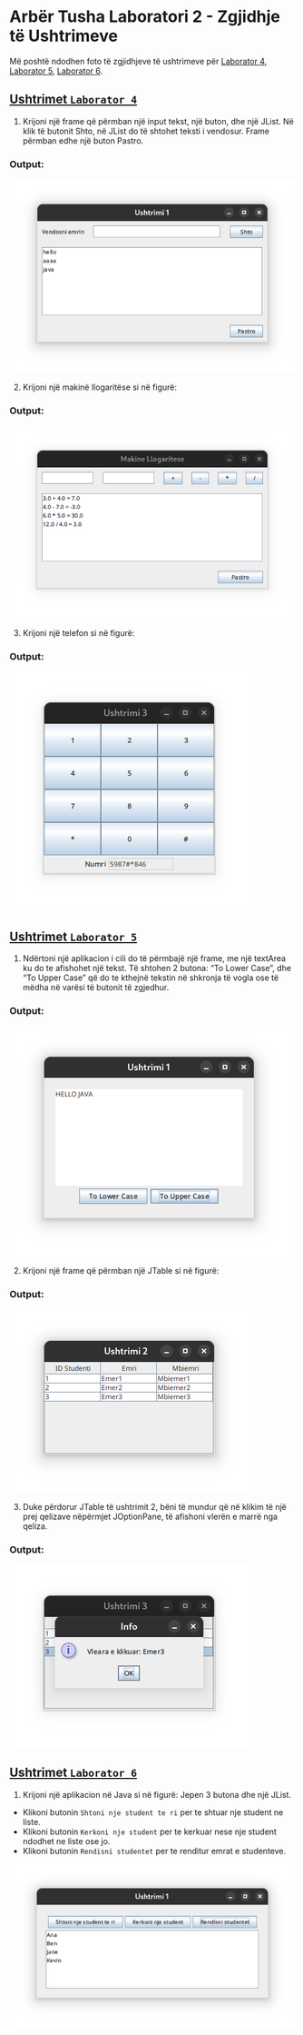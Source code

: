 # Arbër Tusha Laboratori 2 - Zgjidhje të Ushtrimeve

Më poshtë ndodhen foto të zgjidhjeve të ushtrimeve për [Laborator 4](/Laborator%204/src), [Laborator 5](/Laborator%205/src), [Laborator 6](/Laborator%206/src).

## [Ushtrimet `Laborator 4`](/Laborator%204/src)

1. Krijoni një frame që përmban një input tekst, një buton, dhe një JList. Në klik të butonit
   Shto, në JList do të shtohet teksti i vendosur. Frame përmban edhe një buton Pastro.

### Output:

![Ushtrimi 1 Lab 4](/Screenshots/lab-4-ushtrimi-1.png)

2. Krijoni një makinë llogaritëse si në figurë:

### Output:

![Ushtrimi 2 Lab 4](/Screenshots/lab-4-ushtrimi-2.png)

3. Krijoni një telefon si në figurë:

### Output:

![Ushtrimi 3 Lab 4](/Screenshots/lab-4-ushtrimi-3.png)

## [Ushtrimet `Laborator 5`](/Laborator%205/src)

1. Ndërtoni një aplikacion i cili do të përmbajë një frame, me një textArea ku do te
   afishohet një tekst. Të shtohen 2 butona: “To Lower Case”, dhe “To Upper Case”
   që do te kthejnë tekstin në shkronja të vogla ose të mëdha në varësi të butonit të
   zgjedhur.

### Output:

![Ushtrimi 1 Lab 5](/Screenshots/lab-5-ushtrimi-1.png)

2. Krijoni një frame që përmban një JTable si në figurë:

### Output:

![Ushtrimi 2 Lab 5](/Screenshots/lab-5-ushtrimi-2.png)

3. Duke përdorur JTable të ushtrimit 2, bëni të mundur që në klikim të një prej
   qelizave nëpërmjet JOptionPane, të afishoni vlerën e marrë nga qeliza.

### Output:

![Ushtrimi 2 Lab 5](/Screenshots/lab-5-ushtrimi-3.png)

## [Ushtrimet `Laborator 6`](/Laborator%206/src)

1. Krijoni një aplikacion në Java si në figurë:
   Jepen 3 butona dhe një JList.

- Klikoni butonin `Shtoni nje student te ri` per te shtuar nje student ne liste.
- Klikoni butonin `Kerkoni nje student` per te kerkuar nese nje student ndodhet ne liste ose jo.
- Klikoni butonin `Rendisni studentet` per te renditur emrat e studenteve.

![Ushtrimi 1 Lab 6](/Screenshots/lab-6-ushtrimi-1.png)
